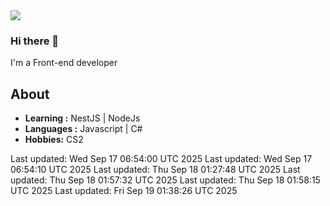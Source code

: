 <img align='center' src="https://github-readme-stats.vercel.app/api?username=666-arch">

### Hi there 👋

I'm a Front-end developer 
## About

-  **Learning :** NestJS | NodeJs
-  **Languages :** Javascript | C#
-  **Hobbies:** CS2

<!-- ## My code time -->

<!-- LANGUAGE_STATS_START -->
<!-- LANGUAGE_STATS_END --> 
Last updated: Wed Sep 17 06:54:00 UTC 2025
Last updated: Wed Sep 17 06:54:10 UTC 2025
Last updated: Thu Sep 18 01:27:48 UTC 2025
Last updated: Thu Sep 18 01:57:32 UTC 2025
Last updated: Thu Sep 18 01:58:15 UTC 2025
Last updated: Fri Sep 19 01:38:26 UTC 2025
